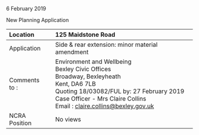 6 February 2019

New Planning Application

| Location          | 125 Maidstone Road                                                                                                                                                                                                                                                 |
| :---------------- | :----------------------------------------------------------------------------------------------------------------------------------------------------------------------------------------------------------------------------------------------------------------- |
| Application       | Side & rear extension: minor material amendment                                                                                                                                                                                                                    |
| Comments <br>to : | Environment and Wellbeing <br>Bexley Civic Offices <br>Broadway, Bexleyheath <br>Kent, DA6 7LB <br>Quoting 18/03082/FUL by: 27 February 2019 <br>Case Officer - Mrs Claire Collins <br>Email : [claire.collins@bexley.gov.uk](mailto:claire.collins@bexley.gov.uk) |
| NCRA Position     | No views                                                                                                                                                                                                                                                           |
